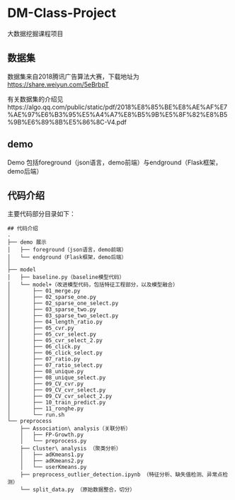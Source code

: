 # DM-Class-Project
大数据挖掘课程项目

## 数据集  
数据集来自2018腾讯广告算法大赛，下载地址为 https://share.weiyun.com/5eBrbpT

有关数据集的介绍见https://algo.qq.com/public/static/pdf/2018%E8%85%BE%E8%AE%AF%E7%AE%97%E6%B3%95%E5%A4%A7%E8%B5%9B%E5%8F%82%E8%B5%9B%E6%89%8B%E5%86%8C-V4.pdf


## demo
Demo 包括foreground（json语言，demo前端）与endground（Flask框架，demo后端）

## 代码介绍
主要代码部分目录如下：  

```
## 代码介绍
.
├── demo 展示 
│   ├── foreground（json语言，demo前端）
│   └── endground（Flask框架，demo后端）
│ 
├── model
│   ├── baseline.py（baseline模型代码）
│   └── model+（改进模型代码，包括特征工程部分，以及模型融合）
│       ├── 01_merge.py                     
│       ├── 02_sparse_one.py
│       ├── 02_sparse_one_select.py
│       ├── 03_sparse_two.py
│       ├── 03_sparse_two_select.py
│       ├── 04_length_ratio.py
│       ├── 05_cvr.py
│       ├── 05_cvr_select.py
│       ├── 05_cvr_select_2.py
│       ├── 06_click.py
│       ├── 06_click_select.py
│       ├── 07_ratio.py
│       ├── 07_ratio_select.py
│       ├── 08_unique.py
│       ├── 08_unique_select.py
│       ├── 09_CV_cvr.py
│       ├── 09_CV_cvr_select.py
│       ├── 09_CV_cvr_select_2.py
│       ├── 10_train_predict.py
│       ├── 11_ronghe.py
│       └── run.sh
└── preprocess
    ├── Association\ analysis（关联分析）
    │   ├── FP-Growth.py
    │   └── preprocess.py
    ├── Cluster\ analysis （聚类分析）                  
    │   ├── adKmeans1.py
    │   ├── adKmeans2.py
    │   └── userKmeans.py  
    ├── preprocess_outlier_detection.ipynb （特征分析、缺失值检测、异常点检测）
    └── split_data.py （原始数据整合，切分）

```
